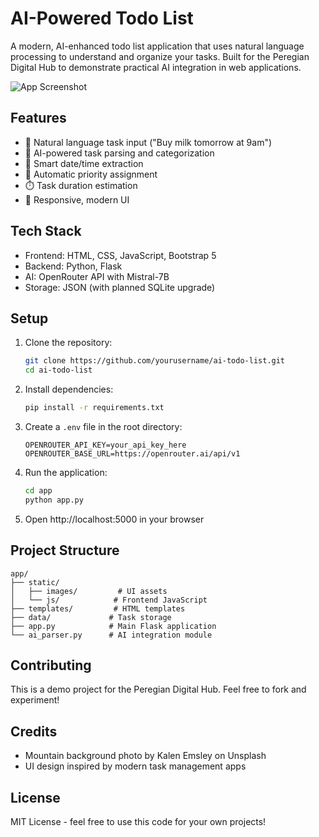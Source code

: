 # AI-Powered Todo List

A modern, AI-enhanced todo list application that uses natural language processing to understand and organize your tasks. Built for the Peregian Digital Hub to demonstrate practical AI integration in web applications.

![App Screenshot](docs/screenshot.png)

## Features

- 🧠 Natural language task input ("Buy milk tomorrow at 9am")
- 🤖 AI-powered task parsing and categorization
- 📅 Smart date/time extraction
- 🎯 Automatic priority assignment
- ⏱️ Task duration estimation
- 📱 Responsive, modern UI

## Tech Stack

- Frontend: HTML, CSS, JavaScript, Bootstrap 5
- Backend: Python, Flask
- AI: OpenRouter API with Mistral-7B
- Storage: JSON (with planned SQLite upgrade)

## Setup

1. Clone the repository:
   ```bash
   git clone https://github.com/yourusername/ai-todo-list.git
   cd ai-todo-list
   ```

2. Install dependencies:
   ```bash
   pip install -r requirements.txt
   ```

3. Create a `.env` file in the root directory:
   ```
   OPENROUTER_API_KEY=your_api_key_here
   OPENROUTER_BASE_URL=https://openrouter.ai/api/v1
   ```

4. Run the application:
   ```bash
   cd app
   python app.py
   ```

5. Open http://localhost:5000 in your browser

## Project Structure

```
app/
├── static/
│   ├── images/         # UI assets
│   └── js/            # Frontend JavaScript
├── templates/         # HTML templates
├── data/             # Task storage
├── app.py            # Main Flask application
└── ai_parser.py      # AI integration module
```

## Contributing

This is a demo project for the Peregian Digital Hub. Feel free to fork and experiment!

## Credits

- Mountain background photo by Kalen Emsley on Unsplash
- UI design inspired by modern task management apps

## License

MIT License - feel free to use this code for your own projects! 